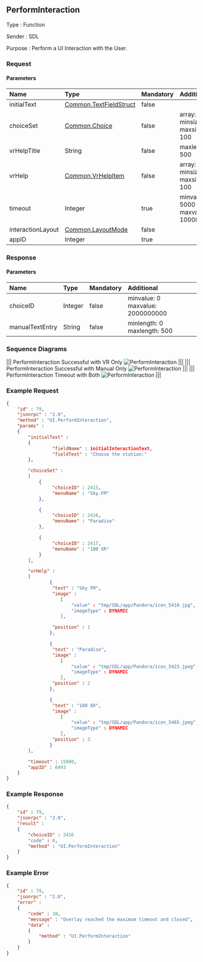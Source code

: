 ## PerformInteraction

Type
: Function

Sender
: SDL

Purpose
: Perform a UI Interaction with the User.

### Request

#### Parameters

|Name|Type|Mandatory|Additional|
|:---|:---|:--------|:---------|
|initialText|[Common.TextFieldStruct](../../Common/Structs/index.md#textfieldstruct)|false||
|choiceSet|[Common.Choice](../../Common/Structs/index.md#choice)|false|array: true<br>minsize: 1<br>maxsize: 100|
|vrHelpTitle|String|false|maxlength: 500|
|vrHelp|[Common.VrHelpItem](../../Common/Structs/index.md#vrhelpitem)|false|array: true<br>minsize: 1<br>maxsize: 100|
|timeout|Integer|true|minvalue: 5000<br>maxvalue: 100000|
|interactionLayout|[Common.LayoutMode](../../Common/Enums/index.md#layoutmode)|false||
|appID|Integer|true||

### Response

#### Parameters

|Name|Type|Mandatory|Additional|
|:---|:---|:--------|:---------|
|choiceID|Integer|false|minvalue: 0<br>maxvalue: 2000000000|
|manualTextEntry|String|false|minlength: 0<br>maxlength: 500|

### Sequence Diagrams
|||
PerformInteraction Successful with VR Only
![PerformInteraction](./assets/PerformInteractionVROnly.png)
|||
|||
PerformInteraction Successful with Manual Only
![PerformInteraction](./assets/PerformInteractionManualOnly.png)
|||
|||
PerformInteraction Timeout with Both
![PerformInteraction](./assets/PerformInteractionBothTimeout.png)
|||

### Example Request

```json
{
	"id" : 79,
	"jsonrpc" : "2.0",
	"method" : "UI.PerformInteraction",
	"params" :
	{
		"initialText" :
		{
				 "fieldName" : initialInteractionText,
				 "fieldText" : "Choose the station:"
		},

		"choiceSet" :
		[
			{
				 "choiceID" : 2415,
				 "menuName" : "Sky.FM"
			},

			{
				 "choiceID" : 2416,
				 "menuName" : "Paradise"
			},

			{
				 "choiceID" : 2417,
				 "menuName" : "100 XR"
			}
		],

		"vrHelp" :
		[
				{
				 "text" : "Sky FM",
				 "image" :
					[
				 		"value" : "tmp/SDL/app/Pandora/icon_5410.jpg",
				 		"imageType" : DYNAMIC
					],

				 "position" : 1
				},

				{
				 "text" : "Paradise",
				 "image" :
					[
				 		"value" : "tmp/SDL/app/Pandora/icon_5423.jpeg",
				 		"imageType" : DYNAMIC
					],
				 "position" : 2
				},

				{
				 "text" : "100 XR",
				 "image" :
					[
				 		"value" : "tmp/SDL/app/Pandora/icon_5465.jpeg",
				 		"imageType" : DYNAMIC
					],
				 "position" : 3
				}
		],

		"timeout" : 15000,
		"appID" : 6493
	}
}
```
### Example Response

```json
{
	"id" : 79,
	"jsonrpc" : "2.0",
	"result" :
	{
		"choiceID" : 2416
		"code" : 0,
		"method" : "UI.PerformInteraction"
	}
}
```

### Example Error

```json
{
	"id" : 79,
	"jsonrpc" : "2.0",
	"error" :
	{
		"code" : 10,
		"message" : "Overlay reached the maximum timeout and closed",
		"data" :
		{
			"method" : "UI.PerformInteraction"
		}
	}
}
```
